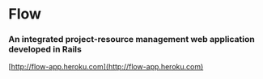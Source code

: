# Flow

### An integrated project-resource management web application developed in Rails

[http://flow-app.heroku.com](http://flow-app.heroku.com)